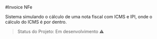 #Invoice NFe

Sistema simulando o cálculo de uma nota fiscal com ICMS e IPI, onde o cálculo do ICMS é por dentro.

> Status do Projeto: Em desenvolvimento :warning:

